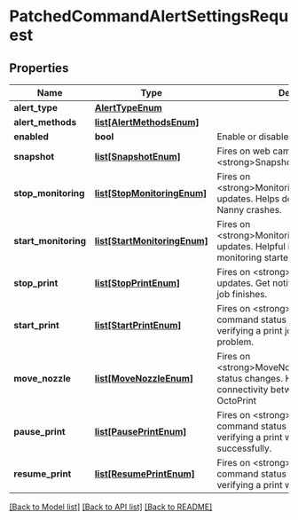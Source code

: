 # PatchedCommandAlertSettingsRequest

## Properties
Name | Type | Description | Notes
------------ | ------------- | ------------- | -------------
**alert_type** | [**AlertTypeEnum**](AlertTypeEnum.md) |  | [optional] 
**alert_methods** | [**list[AlertMethodsEnum]**](AlertMethodsEnum.md) |  | [optional] 
**enabled** | **bool** | Enable or disable this alert channel | [optional] 
**snapshot** | [**list[SnapshotEnum]**](SnapshotEnum.md) | Fires on web camera &lt;strong&gt;Snapshot&lt;/strong&gt; command | [optional] 
**stop_monitoring** | [**list[StopMonitoringEnum]**](StopMonitoringEnum.md) | Fires on &lt;strong&gt;MonitoringStop&lt;strong&gt; updates.   Helps debug unexpected Print Nanny crashes. | [optional] 
**start_monitoring** | [**list[StartMonitoringEnum]**](StartMonitoringEnum.md) | Fires on &lt;strong&gt;MonitoringStop&lt;/strong&gt; updates. Helpful if you want to confirm monitoring started without a problem. | [optional] 
**stop_print** | [**list[StopPrintEnum]**](StopPrintEnum.md) | Fires on &lt;strong&gt;StopPrint&lt;/strong&gt; updates. Get notifed as soon as a print job finishes.  | [optional] 
**start_print** | [**list[StartPrintEnum]**](StartPrintEnum.md) | Fires on &lt;strong&gt;PrintStart&lt;/strong&gt; command status changes. Helpful for verifying a print job started without a problem. | [optional] 
**move_nozzle** | [**list[MoveNozzleEnum]**](MoveNozzleEnum.md) | Fires on &lt;strong&gt;MoveNozzle&lt;/strong&gt;command status changes. Helpful for debugging connectivity between Print Nanny and OctoPrint | [optional] 
**pause_print** | [**list[PausePrintEnum]**](PausePrintEnum.md) | Fires on &lt;strong&gt;PausePrint&lt;/strong&gt; command status changes. Helpful for verifying a print was paused successfully. | [optional] 
**resume_print** | [**list[ResumePrintEnum]**](ResumePrintEnum.md) | Fires on &lt;strong&gt;ResumePrint&lt;/strong&gt; command status changes Helpful for verifying a print was resumed. | [optional] 

[[Back to Model list]](../README.md#documentation-for-models) [[Back to API list]](../README.md#documentation-for-api-endpoints) [[Back to README]](../README.md)



